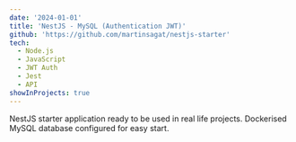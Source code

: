 ```yaml
---
date: '2024-01-01'
title: 'NestJS - MySQL (Authentication JWT)'
github: 'https://github.com/martinsagat/nestjs-starter'
tech:
  - Node.js
  - JavaScript
  - JWT Auth
  - Jest
  - API
showInProjects: true
---
```


NestJS starter application ready to be used in real life projects.
Dockerised MySQL database configured for easy start.
